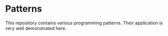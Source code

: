 # Patterns
This repository contains various programming patterns. Their application is very well demonstrated here.
